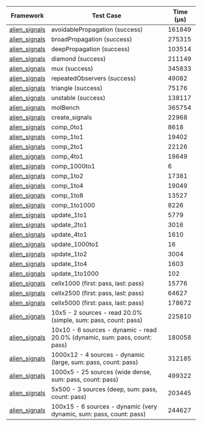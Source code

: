 | Framework | Test Case | Time (μs) |
| --- | --- | --- |
| [alien_signals](https://github.com/medz/alien-signals-dart) | avoidablePropagation (success) | 161849 |
| [alien_signals](https://github.com/medz/alien-signals-dart) | broadPropagation (success) | 275315 |
| [alien_signals](https://github.com/medz/alien-signals-dart) | deepPropagation (success) | 103514 |
| [alien_signals](https://github.com/medz/alien-signals-dart) | diamond (success) | 211149 |
| [alien_signals](https://github.com/medz/alien-signals-dart) | mux (success) | 345833 |
| [alien_signals](https://github.com/medz/alien-signals-dart) | repeatedObservers (success) | 49082 |
| [alien_signals](https://github.com/medz/alien-signals-dart) | triangle (success) | 75176 |
| [alien_signals](https://github.com/medz/alien-signals-dart) | unstable (success) | 138117 |
| [alien_signals](https://github.com/medz/alien-signals-dart) | molBench | 365754 |
| [alien_signals](https://github.com/medz/alien-signals-dart) | create_signals | 22968 |
| [alien_signals](https://github.com/medz/alien-signals-dart) | comp_0to1 | 8618 |
| [alien_signals](https://github.com/medz/alien-signals-dart) | comp_1to1 | 19402 |
| [alien_signals](https://github.com/medz/alien-signals-dart) | comp_2to1 | 22126 |
| [alien_signals](https://github.com/medz/alien-signals-dart) | comp_4to1 | 19649 |
| [alien_signals](https://github.com/medz/alien-signals-dart) | comp_1000to1 | 6 |
| [alien_signals](https://github.com/medz/alien-signals-dart) | comp_1to2 | 17381 |
| [alien_signals](https://github.com/medz/alien-signals-dart) | comp_1to4 | 19049 |
| [alien_signals](https://github.com/medz/alien-signals-dart) | comp_1to8 | 13527 |
| [alien_signals](https://github.com/medz/alien-signals-dart) | comp_1to1000 | 8226 |
| [alien_signals](https://github.com/medz/alien-signals-dart) | update_1to1 | 5779 |
| [alien_signals](https://github.com/medz/alien-signals-dart) | update_2to1 | 3016 |
| [alien_signals](https://github.com/medz/alien-signals-dart) | update_4to1 | 1610 |
| [alien_signals](https://github.com/medz/alien-signals-dart) | update_1000to1 | 16 |
| [alien_signals](https://github.com/medz/alien-signals-dart) | update_1to2 | 3004 |
| [alien_signals](https://github.com/medz/alien-signals-dart) | update_1to4 | 1603 |
| [alien_signals](https://github.com/medz/alien-signals-dart) | update_1to1000 | 102 |
| [alien_signals](https://github.com/medz/alien-signals-dart) | cellx1000 (first: pass, last: pass) | 15776 |
| [alien_signals](https://github.com/medz/alien-signals-dart) | cellx2500 (first: pass, last: pass) | 64627 |
| [alien_signals](https://github.com/medz/alien-signals-dart) | cellx5000 (first: pass, last: pass) | 178672 |
| [alien_signals](https://github.com/medz/alien-signals-dart) | 10x5 - 2 sources - read 20.0% (simple, sum: pass, count: pass) | 225810 |
| [alien_signals](https://github.com/medz/alien-signals-dart) | 10x10 - 6 sources - dynamic - read 20.0% (dynamic, sum: pass, count: pass) | 180058 |
| [alien_signals](https://github.com/medz/alien-signals-dart) | 1000x12 - 4 sources - dynamic (large, sum: pass, count: pass) | 312185 |
| [alien_signals](https://github.com/medz/alien-signals-dart) | 1000x5 - 25 sources (wide dense, sum: pass, count: pass) | 499322 |
| [alien_signals](https://github.com/medz/alien-signals-dart) | 5x500 - 3 sources (deep, sum: pass, count: pass) | 203445 |
| [alien_signals](https://github.com/medz/alien-signals-dart) | 100x15 - 6 sources - dynamic (very dynamic, sum: pass, count: pass) | 244627 |

